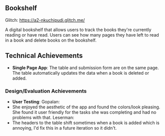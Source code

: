 Bookshelf
---
Glitch: https://a2-nkuchipudi.glitch.me/

A digital bookshelf that allows users to track the books they're currently reading or have read. Users can see how many pages they have left to read in a book and delete books on the bookshelf.


## Technical Achievements
- **Single Page App**: The table and submission form are on the same page. The table automatically updates the data when a book is deleted or added.

### Design/Evaluation Achievements
- **User Testing**: 
Gopalan:
- She enjoyed the aesthetic of the app and found the colors/look pleasing. She found it user friendly for the tasks she was completing and had no problems with that.
Leserman:
- The headers to the table shift sometimes when a book is added which is annoying, I'd fix this in a future iteration so it didn't.
